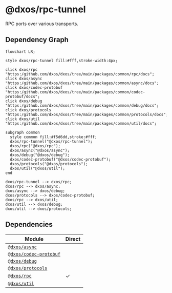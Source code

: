 # @dxos/rpc-tunnel

RPC ports over various transports.

## Dependency Graph

```mermaid
flowchart LR;

style dxos/rpc-tunnel fill:#fff,stroke-width:4px;

click dxos/rpc "https:/github.com/dxos/dxos/tree/main/packages/common/rpc/docs";
click dxos/async "https:/github.com/dxos/dxos/tree/main/packages/common/async/docs";
click dxos/codec-protobuf "https:/github.com/dxos/dxos/tree/main/packages/common/codec-protobuf/docs";
click dxos/debug "https:/github.com/dxos/dxos/tree/main/packages/common/debug/docs";
click dxos/protocols "https:/github.com/dxos/dxos/tree/main/packages/common/protocols/docs";
click dxos/util "https:/github.com/dxos/dxos/tree/main/packages/common/util/docs";

subgraph common
  style common fill:#f5d6dd,stroke:#fff;
  dxos/rpc-tunnel("@dxos/rpc-tunnel");
  dxos/rpc("@dxos/rpc");
  dxos/async("@dxos/async");
  dxos/debug("@dxos/debug");
  dxos/codec-protobuf("@dxos/codec-protobuf");
  dxos/protocols("@dxos/protocols");
  dxos/util("@dxos/util");
end

dxos/rpc-tunnel --> dxos/rpc;
dxos/rpc --> dxos/async;
dxos/async --> dxos/debug;
dxos/protocols --> dxos/codec-protobuf;
dxos/rpc --> dxos/util;
dxos/util --> dxos/debug;
dxos/util --> dxos/protocols;
```

## Dependencies

| Module | Direct |
|---|---|
| [`@dxos/async`](../../async/docs/README.md) |  |
| [`@dxos/codec-protobuf`](../../codec-protobuf/docs/README.md) |  |
| [`@dxos/debug`](../../debug/docs/README.md) |  |
| [`@dxos/protocols`](../../protocols/docs/README.md) |  |
| [`@dxos/rpc`](../../rpc/docs/README.md) | &check; |
| [`@dxos/util`](../../util/docs/README.md) |  |
